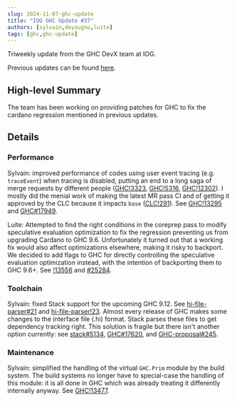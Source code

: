 ```yaml
---
slug: 2024-11-07-ghc-update
title: "IOG GHC Update #37"
authors: [sylvain,doyougnu,luite]
tags: [ghc,ghc-update]
---
```


Triweekly update from the GHC DevX team at IOG.

<!-- truncate -->

Previous updates can be found [here](https://engineering.iog.io/tags/ghc-update).

## High-level Summary

The team has been working on providing patches for GHC to fix the cardano regression mentioned in previous updates.

## Details

### Performance

Sylvain: improved performance of codes using user event tracing (e.g.
`traceEvent`) when tracing is disabled, putting an end to a long saga of merge
requests by different people
([GHC!3323](https://gitlab.haskell.org/ghc/ghc/-/merge_requests/3323),
[GHC!5316](https://gitlab.haskell.org/ghc/ghc/-/merge_requests/5316),
[GHC!12302](https://gitlab.haskell.org/ghc/ghc/-/merge_requests/12302)). I
mostly did the menial work of making the latest MR pass CI and of getting it
approved by the CLC because it impacts `base`
([CLC!291](https://github.com/haskell/core-libraries-committee/issues/291#issuecomment-2420734806)).
See [GHC!13295](https://gitlab.haskell.org/ghc/ghc/-/merge_requests/13295) and
[GHC#17949](https://gitlab.haskell.org/ghc/ghc/-/issues/17949).

Luite: Attempted to find the right conditions in the coreprep pass to modify speculative
evaluation optimization to fix the regression preventing us from upgrading Cardano
to GHC 9.6. Unfortunately it turned out that a working fix would also affect
optimizations elsewhere, making it risky to backport. We decided to add flags
to GHC for directly controlling the speculative evaluation optimization instead,
with the intention of backporting them to GHC 9.6+. See [!13556](https://gitlab.haskell.org/ghc/ghc/-/merge_requests/13556) and
[#25284](https://gitlab.haskell.org/ghc/ghc/-/issues/25284).

### Toolchain

Sylvain: fixed Stack support for the upcoming GHC 9.12. See [hi-file-parser#21](https://github.com/commercialhaskell/hi-file-parser/issues/21) and 
[hi-file-parser!23](https://github.com/commercialhaskell/hi-file-parser/pull/23). Almost every release of GHC makes some changes to the interface file (.hi) format.
Stack parses these files to get dependency tracking right. This solution is fragile but there isn't another option currently: see [stack#5134](https://github.com/commercialhaskell/stack/issues/5134),
[GHC#17620](https://gitlab.haskell.org/ghc/ghc/-/issues/17620), and [GHC-proposal#245](https://github.com/ghc-proposals/ghc-proposals/pull/245).

### Maintenance

Sylvain: simplified the handling of the virtual `GHC.Prim` module by the build system.
The build systems no longer have to special-case the handling of this module: it is all done in GHC which was already treating it differently internally anyway. See [GHC!13477](https://gitlab.haskell.org/ghc/ghc/-/merge_requests/13477).
